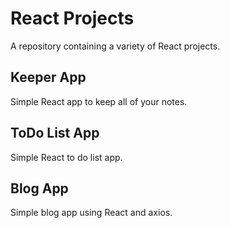 # React Projects

A repository containing a variety of React projects.

## Keeper App

Simple React app to keep all of your notes.

## ToDo List App

Simple React to do list app.

## Blog App

Simple blog app using React and axios.

